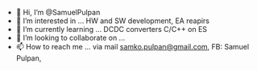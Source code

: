 - 👋 Hi, I’m @SamuelPulpan
- 👀 I’m interested in ... HW and SW development, EA reapirs
- 🌱 I’m currently learning ... DCDC converters C/C++ on ES
- 💞️ I’m looking to collaborate on ...
- 📫 How to reach me ... via mail samko.pulpan@gmail.com, FB: Samuel Pulpan, 

<!---
SamuelPulpan/SamuelPulpan is a ✨ special ✨ repository because its `README.md` (this file) appears on your GitHub profile.
You can click the Preview link to take a look at your changes.
--->
